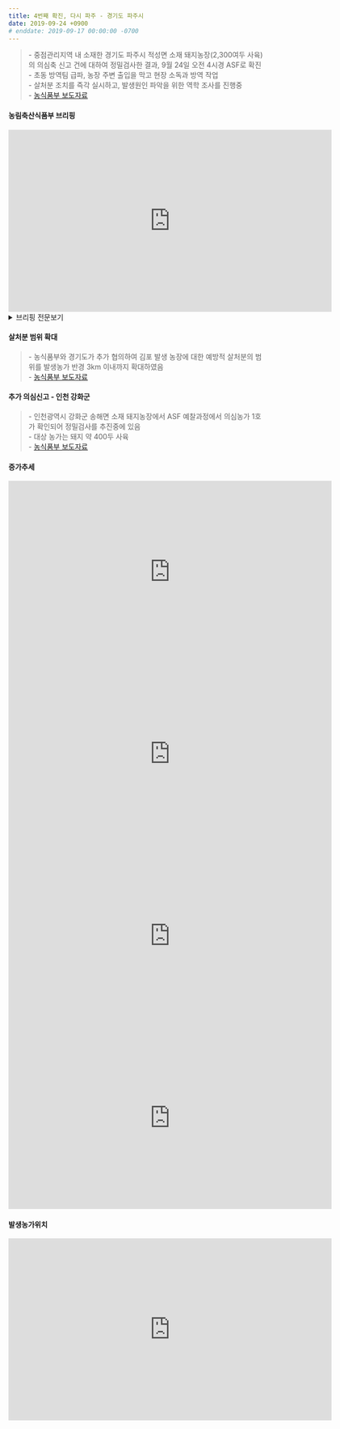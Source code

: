 ```yaml
---
title: 4번째 확진, 다시 파주 - 경기도 파주시
date: 2019-09-24 +0900
# enddate: 2019-09-17 00:00:00 -0700
---
```

> \- 중점관리지역 내 소재한 경기도 파주시 적성면 소재 돼지농장(2,300여두 사육)의 의심축 신고 건에 대하여 정밀검사한 결과, 9월 24일 오전 4시경 ASF로 확진  
> \- 초동 방역팀 급파, 농장 주변 출입을 막고 현장 소독과 방역 작업   
> \- 살처분 조치를 즉각 실시하고, 발생원인 파악을 위한 역학 조사를 진행중  
> \- [농식품부 보도자료](http://www.mafra.go.kr/FMD-AI/2095/subview.do?enc=Zm5jdDF8QEB8JTJGYmJzJTJGRk1ELUFJJTJGMzU0JTJGMzIxNDA5JTJGYXJ0Y2xWaWV3LmRvJTNGYmJzQ2xTZXElM0QlMjZyZ3NFbmRkZVN0ciUzRCUyNmJic09wZW5XcmRTZXElM0QlMjZyZ3NCZ25kZVN0ciUzRCUyNnBhc3N3b3JkJTNEJTI2c3JjaENvbHVtbiUzRCUyNnJvdyUzRDEwJTI2aXNWaWV3TWluZSUzRGZhbHNlJTI2cGFnZSUzRDElMjZzcmNoV3JkJTNEJTI2)

#### 농림축산식품부 브리핑
<iframe width="640" height="360" src="https://www.youtube.com/embed/BO0p3M-cNHg" frameborder="0" allow="accelerometer; autoplay; encrypted-media; gyroscope; picture-in-picture" allowfullscreen></iframe>

<details>
<summary>브리핑 전문보기</summary>
<div markdown="1">

9월 16일과 17일 아프리카돼지열병이 경기 파주와 연천 소재 두개 농장에서 발생한 후, 9월 23일 경기도 김포시와 파주시 양돈농가에서 아프리카돼지열병이 추가로 발생하였습니다. 김포는 9월 23일 오전에 신고된 양돈농가는 모돈 4두 유산, 모돈 1두 폐사했습니다. 해당농장은 1,800여두를 사육하며 울타리가 설치되었으며 일반사료를 급여하고 있습니다. 또한 외국인 근로자 2명이 근무중에 있습니다. 파주발생농장은 농장주가 9월 23일 모돈 3두 유산 증상을 확인하여 파주시에 의심신고를 하였고 해당농장은 돼지 약 2,300두를 사육하며 연천발생농장 방역대 내인 약 6.9km 떨어진 곳에 위치하고 있습니다. 해당 농장에는 울타리가 설치되었으며 잔반은 급여되지 않았습니다. 외국인 근로자는 1명인 것으로 확인되었습니다. 

이번에 발생한 김포 파주 2곳도 9월 17일부터 중점 관리지역으로 지정하여 관리하고 있습니다. 중점관리지역은 9월 17일 이후 타지역으로 돼지와 분뇨 반출을 3주간 금지하고 있습니다. 치료목적을 제외하고는 수의사, 컨설턴트, 사료업계 관계자는 농장에 3주간 출입이 제한되고, 양돈농가 입구에 출입자, 차량을 통제하고 있습니다. 공동방제단 등 소독차량을 총 동원하여 농가와 주변도로 등을 집중 소독하고 있습니다. 농식품부는 특별방역단이 중점관리지역에 상주하면서 집중점검을 하고 있습니다. 오늘 23일 김포소재 돼지농장에서 아프리카돼지열병이 확진됨에 따라 확산방지를 위해 어제 19시 30분부터 48시간동안 경기, 인천과 강원지역의 돼지농장, 도축장, 사료공장 출입차량 등을 대상으로 일시 이동중지명령을 발령하였습니다. 이 기간동안 농장, 도축장 등 축산관련 시설에 대한 대대적인 소독 등을 실시할 계획입니다. 농식품부와 경기도가 추가협의하여 김포 발생농장에 대한 예방적 살처분의 범위를 발생 농가 반경 3km 이내까지 확대하는 등 보다 선제적으로 강력하게 대응하고 있습니다. 이상 브리핑을 마치겠습니다.
 
</div>
</details>

#### 살처분 범위 확대
> \- 농식품부와 경기도가 추가 협의하여 김포 발생 농장에 대한 예방적 살처분의 범위를 발생농가 반경 3km 이내까지 확대하였음  
> \- [농식품부 보도자료](http://www.mafra.go.kr/FMD-AI/2095/subview.do?enc=Zm5jdDF8QEB8JTJGYmJzJTJGRk1ELUFJJTJGMzU0JTJGMzIxNDExJTJGYXJ0Y2xWaWV3LmRvJTNGYmJzQ2xTZXElM0QlMjZpc1ZpZXdNaW5lJTNEZmFsc2UlMjZyZ3NFbmRkZVN0ciUzRCUyNnBhZ2UlM0QxJTI2YmJzT3BlbldyZFNlcSUzRCUyNnJnc0JnbmRlU3RyJTNEJTI2c3JjaFdyZCUzRCUyNnBhc3N3b3JkJTNEJTI2c3JjaENvbHVtbiUzRCUyNnJvdyUzRDEwJTI2)

#### 추가 의심신고 - 인천 강화군  
> \- 인천광역시 강화군 송해면 소재 돼지농장에서 ASF 예찰과정에서 의심농가 1호가 확인되어 정밀검사를 추진중에 있음  
> \- 대상 농가는 돼지 약 400두 사육  
> \- [농식품부 보도자료](http://www.mafra.go.kr/FMD-AI/2095/subview.do?enc=Zm5jdDF8QEB8JTJGYmJzJTJGRk1ELUFJJTJGMzU0JTJGMzIxNDE3JTJGYXJ0Y2xWaWV3LmRvJTNG)

#### 증가추세  
<iframe width="640" height="360" src="https://youngjunna.github.io/asf-timeline/charts/190924-chart" frameborder="0" allow="accelerometer; autoplay; encrypted-media; gyroscope; picture-in-picture" allowfullscreen></iframe> 
<iframe width="640" height="360" src="https://youngjunna.github.io/asf-timeline/charts/190924-bar1" frameborder="0" allow="accelerometer; autoplay; encrypted-media; gyroscope; picture-in-picture" allowfullscreen></iframe>

<iframe width="640" height="360" src="https://youngjunna.github.io/asf-timeline/charts/190924-chart2" frameborder="0" allow="accelerometer; autoplay; encrypted-media; gyroscope; picture-in-picture" allowfullscreen></iframe>
<iframe width="640" height="360" src="https://youngjunna.github.io/asf-timeline/charts/190924-bar2" frameborder="0" allow="accelerometer; autoplay; encrypted-media; gyroscope; picture-in-picture" allowfullscreen></iframe>

#### 발생농가위치  
<iframe width="640" height="360" src="https://youngjunna.github.io/asf-timeline/charts/190924-map" frameborder="0" allow="accelerometer; autoplay; encrypted-media; gyroscope; picture-in-picture" allowfullscreen></iframe>
